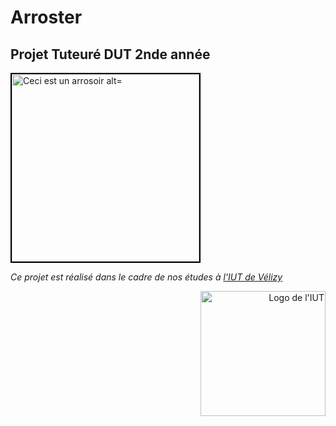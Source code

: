 # Arroster
## Projet Tuteuré DUT 2nde année


<p align="left">
  <img src="https://images-na.ssl-images-amazon.com/images/I/612HOAyhc7L._SL1200_.jpg" width="300" title="Ceci est un arrosoir alt="Un arrosoir. En plastique" style="border:2px solid black">
</p>


_Ce projet est réalisé dans le cadre de nos études à [l'IUT de Vélizy](http://www.iut-velizy.uvsq.fr/)_




















<p align="right">
  <img src="http://www.yvelinesradio.com/infos_all/photos/2015/LOGO-UNIVERSITE-08-01-2015-17h30-27-LICENCE-COMMUNICATION-SYSTEMES-EMBARQUES.jpg" width="200" title="IUT Vélizy" alt="Logo de l'IUT">
</p>
